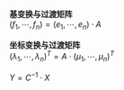 **基变换与过渡矩阵**    
 $(f_1,\cdots,f_n)=(e_1,\cdots,e_n)\cdot A$     
    
**坐标变换与过渡矩阵**    
 $(\lambda_1,\cdots,\lambda_n)^T    
=A\cdot (\mu_1,\cdots,\mu_n)^T$     
    
 $Y=C^{-1}\cdot X$     
